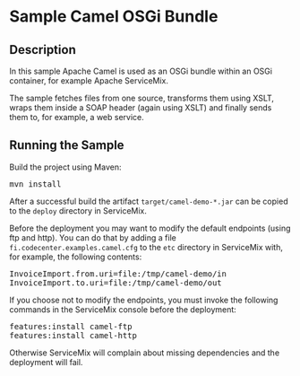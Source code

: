 Sample Camel OSGi Bundle
========================

Description
-----------

In this sample Apache Camel is used as an OSGi bundle within an OSGi container, for example Apache ServiceMix. 

The sample fetches files from one source, transforms them using XSLT, wraps them inside a SOAP header (again using XSLT) and finally sends them to, for example, a web service.

Running the Sample
------------------

Build the project using Maven:

<pre>
mvn install
</pre>

After a successful build the artifact `target/camel-demo-*.jar` can be copied to 
the `deploy` directory in ServiceMix.

Before the deployment you may want to modify the default endpoints (using ftp 
and http). You can do that by adding a file `fi.codecenter.examples.camel.cfg` to 
the `etc` directory in ServiceMix with, for example, the following contents:

<pre>
InvoiceImport.from.uri=file:/tmp/camel-demo/in
InvoiceImport.to.uri=file:/tmp/camel-demo/out
</pre>
 
If you choose not to modify the endpoints, you must invoke the following 
commands in the ServiceMix console before the deployment:

<pre>
features:install camel-ftp
features:install camel-http
</pre>

Otherwise ServiceMix will complain about missing dependencies and the deployment
will fail. 